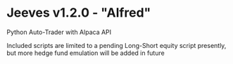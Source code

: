 # Jeeves v1.2.0 - "Alfred"
Python Auto-Trader with Alpaca API

Included scripts are limited to a pending Long-Short equity script presently, but more hedge fund emulation will be added in future

